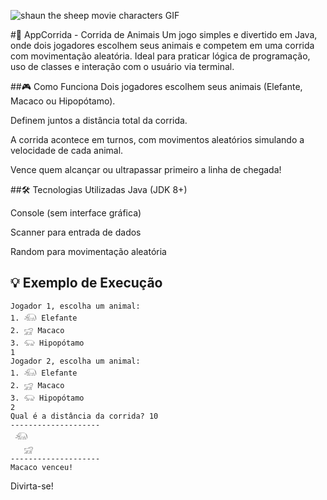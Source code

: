 ![shaun the sheep movie characters GIF](https://github.com/user-attachments/assets/3d4b9f74-57f7-43b6-9ee5-68ad611b8fea)

#🐾 AppCorrida - Corrida de Animais
Um jogo simples e divertido em Java, onde dois jogadores escolhem seus animais e competem em uma corrida com movimentação aleatória. Ideal para praticar lógica de programação, uso de classes e interação com o usuário via terminal.

##🎮 Como Funciona
Dois jogadores escolhem seus animais (Elefante, Macaco ou Hipopótamo).

Definem juntos a distância total da corrida.

A corrida acontece em turnos, com movimentos aleatórios simulando a velocidade de cada animal.

Vence quem alcançar ou ultrapassar primeiro a linha de chegada!

##🛠️ Tecnologias Utilizadas
Java (JDK 8+)

Console (sem interface gráfica)

Scanner para entrada de dados

Random para movimentação aleatória

## 💡 Exemplo de Execução

```
Jogador 1, escolha um animal:
1. 𓃰 Elefante
2. 𓃸 Macaco
3. 𓃯 Hipopótamo
1
Jogador 2, escolha um animal:
1. 𓃰 Elefante
2. 𓃸 Macaco
3. 𓃯 Hipopótamo
2
Qual é a distância da corrida? 10
--------------------
 𓃰
   𓃸
--------------------
Macaco venceu!
```

Divirta-se!
